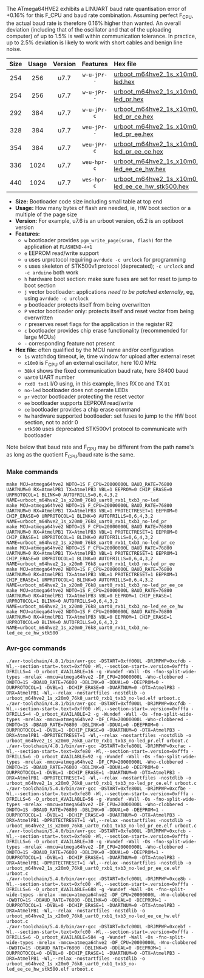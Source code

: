 The ATmega64HVE2 exhibits a LINUART baud rate quantisation error of +0.16% for this F_CPU and baud rate combination. Assuming perfect F<sub>CPU</sub>, the actual baud rate is therefore 0.16% higher than wanted. An overall deviation (including that of the oscillator and that of the uploading computer) of up to 1.5% is well within communication tolerance. In practice, up to 2.5% deviation is likely to work with short cables and benign line noise.

|Size|Usage|Version|Features|Hex file|
|:-:|:-:|:-:|:-:|:--|
|254|256|u7.7|`w-u-jPr--`|[urboot_m64hve2_1s_x10m0_38k4_uart0_rxb1_txb3_no-led.hex](https://raw.githubusercontent.com/stefanrueger/urboot.hex/main/u7.7/mcus/atmega64hve2/watchdog_1_s/external_oscillator_x/10m000000_hz/%2B%2B38k4_baud/uart0_rxb1_txb3/no-led/urboot_m64hve2_1s_x10m0_38k4_uart0_rxb1_txb3_no-led.hex)|
|254|256|u7.7|`w-u-jPr--`|[urboot_m64hve2_1s_x10m0_38k4_uart0_rxb1_txb3_no-led_pr.hex](https://raw.githubusercontent.com/stefanrueger/urboot.hex/main/u7.7/mcus/atmega64hve2/watchdog_1_s/external_oscillator_x/10m000000_hz/%2B%2B38k4_baud/uart0_rxb1_txb3/no-led/urboot_m64hve2_1s_x10m0_38k4_uart0_rxb1_txb3_no-led_pr.hex)|
|292|384|u7.7|`w-u-jPr-c`|[urboot_m64hve2_1s_x10m0_38k4_uart0_rxb1_txb3_no-led_pr_ce.hex](https://raw.githubusercontent.com/stefanrueger/urboot.hex/main/u7.7/mcus/atmega64hve2/watchdog_1_s/external_oscillator_x/10m000000_hz/%2B%2B38k4_baud/uart0_rxb1_txb3/no-led/urboot_m64hve2_1s_x10m0_38k4_uart0_rxb1_txb3_no-led_pr_ce.hex)|
|328|384|u7.7|`weu-jPr--`|[urboot_m64hve2_1s_x10m0_38k4_uart0_rxb1_txb3_no-led_pr_ee.hex](https://raw.githubusercontent.com/stefanrueger/urboot.hex/main/u7.7/mcus/atmega64hve2/watchdog_1_s/external_oscillator_x/10m000000_hz/%2B%2B38k4_baud/uart0_rxb1_txb3/no-led/urboot_m64hve2_1s_x10m0_38k4_uart0_rxb1_txb3_no-led_pr_ee.hex)|
|354|384|u7.7|`weu-jPr-c`|[urboot_m64hve2_1s_x10m0_38k4_uart0_rxb1_txb3_no-led_pr_ee_ce.hex](https://raw.githubusercontent.com/stefanrueger/urboot.hex/main/u7.7/mcus/atmega64hve2/watchdog_1_s/external_oscillator_x/10m000000_hz/%2B%2B38k4_baud/uart0_rxb1_txb3/no-led/urboot_m64hve2_1s_x10m0_38k4_uart0_rxb1_txb3_no-led_pr_ee_ce.hex)|
|336|1024|u7.7|`weu-hpr-c`|[urboot_m64hve2_1s_x10m0_38k4_uart0_rxb1_txb3_no-led_ee_ce_hw.hex](https://raw.githubusercontent.com/stefanrueger/urboot.hex/main/u7.7/mcus/atmega64hve2/watchdog_1_s/external_oscillator_x/10m000000_hz/%2B%2B38k4_baud/uart0_rxb1_txb3/no-led/urboot_m64hve2_1s_x10m0_38k4_uart0_rxb1_txb3_no-led_ee_ce_hw.hex)|
|440|1024|u7.7|`wes-hpr-c`|[urboot_m64hve2_1s_x10m0_38k4_uart0_rxb1_txb3_no-led_ee_ce_hw_stk500.hex](https://raw.githubusercontent.com/stefanrueger/urboot.hex/main/u7.7/mcus/atmega64hve2/watchdog_1_s/external_oscillator_x/10m000000_hz/%2B%2B38k4_baud/uart0_rxb1_txb3/no-led/urboot_m64hve2_1s_x10m0_38k4_uart0_rxb1_txb3_no-led_ee_ce_hw_stk500.hex)|

- **Size:** Bootloader code size including small table at top end
- **Usage:** How many bytes of flash are needed, ie, HW boot section or a multiple of the page size
- **Version:** For example, u7.6 is an urboot version, o5.2 is an optiboot version
- **Features:**
  + `w` bootloader provides `pgm_write_page(sram, flash)` for the application at `FLASHEND-4+1`
  + `e` EEPROM read/write support
  + `u` uses urprotocol requiring `avrdude -c urclock` for programming
  + `s` uses skeleton of STK500v1 protocol (deprecated); `-c urclock` and `-c arduino` both work
  + `h` hardware boot section: make sure fuses are set for reset to jump to boot section
  + `j` vector bootloader: applications *need to be patched externally*, eg, using `avrdude -c urclock`
  + `p` bootloader protects itself from being overwritten
  + `P` vector bootloader only: protects itself and reset vector from being overwritten
  + `r` preserves reset flags for the application in the register R2
  + `c` bootloader provides chip erase functionality (recommended for large MCUs)
  + `-` corresponding feature not present
- **Hex file:** often qualified by the MCU name and/or configuration
  + `1s` watchdog timeout, ie, time window for upload after external reset
  + `x10m0` is F<sub>CPU</sub> of an external oscillator, here 10.0 MHz
  + `38k4` shows the fixed communication baud rate, here 38400 baud
  + `uart0` UART number
  + `rxd0 txd1` I/O using, in this example, lines RX `D0` and TX `D1`
  + `no-led` bootloader does not operate LEDs
  + `pr` vector bootloader protecting the reset vector
  + `ee` bootloader supports EEPROM read/write
  + `ce` bootloader provides a chip erase command
  + `hw` hardware supported bootloader: set fuses to jump to the HW boot section, not to addr 0
  + `stk500` uses deprecated STK500v1 protocol to communicate with bootloader


Note below that baud rate and F<sub>CPU</sub> may be different from the path name's as long as the quotient F<sub>CPU</sub>/baud rate is the same.

### Make commands
```
make MCU=atmega64hve2 WDTO=1S F_CPU=20000000L BAUD_RATE=76800 UARTNUM=0 RX=AtmelPB1 TX=AtmelPB3 VBL=1 EEPROM=0 CHIP_ERASE=0 URPROTOCOL=1 BLINK=0 AUTOFRILLS=0,6,4,3,2 NAME=urboot_m64hve2_1s_x20m0_76k8_uart0_rxb1_txb3_no-led
make MCU=atmega64hve2 WDTO=1S F_CPU=20000000L BAUD_RATE=76800 UARTNUM=0 RX=AtmelPB1 TX=AtmelPB3 VBL=1 PROTECTRESET=1 EEPROM=0 CHIP_ERASE=0 URPROTOCOL=1 BLINK=0 AUTOFRILLS=0,6,4,3,2 NAME=urboot_m64hve2_1s_x20m0_76k8_uart0_rxb1_txb3_no-led_pr
make MCU=atmega64hve2 WDTO=1S F_CPU=20000000L BAUD_RATE=76800 UARTNUM=0 RX=AtmelPB1 TX=AtmelPB3 VBL=1 PROTECTRESET=1 EEPROM=0 CHIP_ERASE=1 URPROTOCOL=1 BLINK=0 AUTOFRILLS=0,6,4,3,2 NAME=urboot_m64hve2_1s_x20m0_76k8_uart0_rxb1_txb3_no-led_pr_ce
make MCU=atmega64hve2 WDTO=1S F_CPU=20000000L BAUD_RATE=76800 UARTNUM=0 RX=AtmelPB1 TX=AtmelPB3 VBL=1 PROTECTRESET=1 EEPROM=1 CHIP_ERASE=0 URPROTOCOL=1 BLINK=0 AUTOFRILLS=0,6,4,3,2 NAME=urboot_m64hve2_1s_x20m0_76k8_uart0_rxb1_txb3_no-led_pr_ee
make MCU=atmega64hve2 WDTO=1S F_CPU=20000000L BAUD_RATE=76800 UARTNUM=0 RX=AtmelPB1 TX=AtmelPB3 VBL=1 PROTECTRESET=1 EEPROM=1 CHIP_ERASE=1 URPROTOCOL=1 BLINK=0 AUTOFRILLS=0,6,4,3,2 NAME=urboot_m64hve2_1s_x20m0_76k8_uart0_rxb1_txb3_no-led_pr_ee_ce
make MCU=atmega64hve2 WDTO=1S F_CPU=20000000L BAUD_RATE=76800 UARTNUM=0 RX=AtmelPB1 TX=AtmelPB3 VBL=0 EEPROM=1 CHIP_ERASE=1 URPROTOCOL=1 BLINK=0 AUTOFRILLS=0,6,4,3,2 NAME=urboot_m64hve2_1s_x20m0_76k8_uart0_rxb1_txb3_no-led_ee_ce_hw
make MCU=atmega64hve2 WDTO=1S F_CPU=20000000L BAUD_RATE=76800 UARTNUM=0 RX=AtmelPB1 TX=AtmelPB3 VBL=0 EEPROM=1 CHIP_ERASE=1 URPROTOCOL=0 BLINK=0 AUTOFRILLS=0,6,4,3,2 NAME=urboot_m64hve2_1s_x20m0_76k8_uart0_rxb1_txb3_no-led_ee_ce_hw_stk500
```

### Avr-gcc commands
```
./avr-toolchain/4.8.1/bin/avr-gcc -DSTART=0xff00UL -DRJMPWP=0xcfdb -Wl,--section-start=.text=0xff00 -Wl,--section-start=.version=0xfffa -DFRILLS=4 -D_urboot_AVAILABLE=16 -g -Wundef -Wall -Os -fno-split-wide-types -mrelax -mmcu=atmega64hve2 -DF_CPU=20000000L -Wno-clobbered -DWDTO=1S -DBAUD_RATE=76800 -DBLINK=0 -DDUAL=0 -DEEPROM=0 -DURPROTOCOL=1 -DVBL=1 -DCHIP_ERASE=0 -DUARTNUM=0 -DTX=AtmelPB3 -DRX=AtmelPB1 -Wl,--relax -nostartfiles -nostdlib -o urboot_m64hve2_1s_x20m0_76k8_uart0_rxb1_txb3_no-led.elf urboot.c
./avr-toolchain/4.8.1/bin/avr-gcc -DSTART=0xff00UL -DRJMPWP=0xcfdb -Wl,--section-start=.text=0xff00 -Wl,--section-start=.version=0xfffa -DFRILLS=4 -D_urboot_AVAILABLE=2 -g -Wundef -Wall -Os -fno-split-wide-types -mrelax -mmcu=atmega64hve2 -DF_CPU=20000000L -Wno-clobbered -DWDTO=1S -DBAUD_RATE=76800 -DBLINK=0 -DDUAL=0 -DEEPROM=0 -DURPROTOCOL=1 -DVBL=1 -DCHIP_ERASE=0 -DUARTNUM=0 -DTX=AtmelPB3 -DRX=AtmelPB1 -DPROTECTRESET=1 -Wl,--relax -nostartfiles -nostdlib -o urboot_m64hve2_1s_x20m0_76k8_uart0_rxb1_txb3_no-led_pr.elf urboot.c
./avr-toolchain/4.8.1/bin/avr-gcc -DSTART=0xfe80UL -DRJMPWP=0xcfac -Wl,--section-start=.text=0xfe80 -Wl,--section-start=.version=0xfffa -DFRILLS=6 -D_urboot_AVAILABLE=92 -g -Wundef -Wall -Os -fno-split-wide-types -mrelax -mmcu=atmega64hve2 -DF_CPU=20000000L -Wno-clobbered -DWDTO=1S -DBAUD_RATE=76800 -DBLINK=0 -DDUAL=0 -DEEPROM=0 -DURPROTOCOL=1 -DVBL=1 -DCHIP_ERASE=1 -DUARTNUM=0 -DTX=AtmelPB3 -DRX=AtmelPB1 -DPROTECTRESET=1 -Wl,--relax -nostartfiles -nostdlib -o urboot_m64hve2_1s_x20m0_76k8_uart0_rxb1_txb3_no-led_pr_ce.elf urboot.c
./avr-toolchain/5.4.0/bin/avr-gcc -DSTART=0xfe80UL -DRJMPWP=0xcfbe -Wl,--section-start=.text=0xfe80 -Wl,--section-start=.version=0xfffa -DFRILLS=6 -D_urboot_AVAILABLE=56 -g -Wundef -Wall -Os -fno-split-wide-types -mrelax -mmcu=atmega64hve2 -DF_CPU=20000000L -Wno-clobbered -DWDTO=1S -DBAUD_RATE=76800 -DBLINK=0 -DDUAL=0 -DEEPROM=1 -DURPROTOCOL=1 -DVBL=1 -DCHIP_ERASE=0 -DUARTNUM=0 -DTX=AtmelPB3 -DRX=AtmelPB1 -DPROTECTRESET=1 -Wl,--relax -nostartfiles -nostdlib -o urboot_m64hve2_1s_x20m0_76k8_uart0_rxb1_txb3_no-led_pr_ee.elf urboot.c
./avr-toolchain/5.4.0/bin/avr-gcc -DSTART=0xfe80UL -DRJMPWP=0xcfcb -Wl,--section-start=.text=0xfe80 -Wl,--section-start=.version=0xfffa -DFRILLS=6 -D_urboot_AVAILABLE=30 -g -Wundef -Wall -Os -fno-split-wide-types -mrelax -mmcu=atmega64hve2 -DF_CPU=20000000L -Wno-clobbered -DWDTO=1S -DBAUD_RATE=76800 -DBLINK=0 -DDUAL=0 -DEEPROM=1 -DURPROTOCOL=1 -DVBL=1 -DCHIP_ERASE=1 -DUARTNUM=0 -DTX=AtmelPB3 -DRX=AtmelPB1 -DPROTECTRESET=1 -Wl,--relax -nostartfiles -nostdlib -o urboot_m64hve2_1s_x20m0_76k8_uart0_rxb1_txb3_no-led_pr_ee_ce.elf urboot.c
./avr-toolchain/5.4.0/bin/avr-gcc -DSTART=0xfc00UL -DRJMPWP=0xce8b -Wl,--section-start=.text=0xfc00 -Wl,--section-start=.version=0xfffa -DFRILLS=6 -D_urboot_AVAILABLE=688 -g -Wundef -Wall -Os -fno-split-wide-types -mrelax -mmcu=atmega64hve2 -DF_CPU=20000000L -Wno-clobbered -DWDTO=1S -DBAUD_RATE=76800 -DBLINK=0 -DDUAL=0 -DEEPROM=1 -DURPROTOCOL=1 -DVBL=0 -DCHIP_ERASE=1 -DUARTNUM=0 -DTX=AtmelPB3 -DRX=AtmelPB1 -Wl,--relax -nostartfiles -nostdlib -o urboot_m64hve2_1s_x20m0_76k8_uart0_rxb1_txb3_no-led_ee_ce_hw.elf urboot.c
./avr-toolchain/5.4.0/bin/avr-gcc -DSTART=0xfc00UL -DRJMPWP=0xcebf -Wl,--section-start=.text=0xfc00 -Wl,--section-start=.version=0xfffa -DFRILLS=6 -D_urboot_AVAILABLE=584 -g -Wundef -Wall -Os -fno-split-wide-types -mrelax -mmcu=atmega64hve2 -DF_CPU=20000000L -Wno-clobbered -DWDTO=1S -DBAUD_RATE=76800 -DBLINK=0 -DDUAL=0 -DEEPROM=1 -DURPROTOCOL=0 -DVBL=0 -DCHIP_ERASE=1 -DUARTNUM=0 -DTX=AtmelPB3 -DRX=AtmelPB1 -Wl,--relax -nostartfiles -nostdlib -o urboot_m64hve2_1s_x20m0_76k8_uart0_rxb1_txb3_no-led_ee_ce_hw_stk500.elf urboot.c
```


